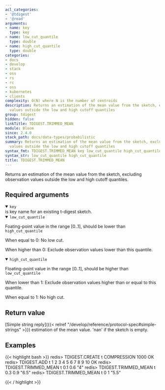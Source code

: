 ```yaml
---
acl_categories:
- '@tdigest'
- '@read'
arguments:
- name: key
  type: key
- name: low_cut_quantile
  type: double
- name: high_cut_quantile
  type: double
categories:
- docs
- develop
- stack
- oss
- rs
- rc
- oss
- kubernetes
- clients
complexity: O(N) where N is the number of centroids
description: Returns an estimation of the mean value from the sketch, excluding observation
  values outside the low and high cutoff quantiles
group: tdigest
hidden: false
linkTitle: TDIGEST.TRIMMED_MEAN
module: Bloom
since: 2.4.0
stack_path: docs/data-types/probabilistic
summary: Returns an estimation of the mean value from the sketch, excluding observation
  values outside the low and high cutoff quantiles
syntax_fmt: TDIGEST.TRIMMED_MEAN key low_cut_quantile high_cut_quantile
syntax_str: low_cut_quantile high_cut_quantile
title: TDIGEST.TRIMMED_MEAN
---
```

Returns an estimation of the mean value from the sketch, excluding observation values outside the low and high cutoff quantiles.

## Required arguments

<details open><summary><code>key</code></summary> 
is key name for an existing t-digest sketch.
</details>

<details open><summary><code>low_cut_quantile</code></summary> 
  
Foating-point value in the range [0..1], should be lower than `high_cut_quantile`
  
When equal to 0: No low cut.
  
When higher than 0: Exclude observation values lower than this quantile.
</details>

<details open><summary><code>high_cut_quantile</code></summary> 
  
Floating-point value in the range [0..1], should be higher than `low_cut_quantile`  
  
When lower than 1: Exclude observation values higher than or equal to this quantile.

When equal to 1: No high cut.
</details>

## Return value

[Simple string reply]({{< relref "/develop/reference/protocol-spec#simple-strings" >}}) estimation of the mean value. 'nan' if the sketch is empty.

## Examples

{{< highlight bash >}}
redis> TDIGEST.CREATE t COMPRESSION 1000
OK
redis> TDIGEST.ADD t 1 2 3 4 5 6 7 8 9 10
OK
redis> TDIGEST.TRIMMED_MEAN t 0.1 0.6
"4"
redis> TDIGEST.TRIMMED_MEAN t 0.3 0.9
"6.5"
redis> TDIGEST.TRIMMED_MEAN t 0 1
"5.5"

{{< / highlight >}}
